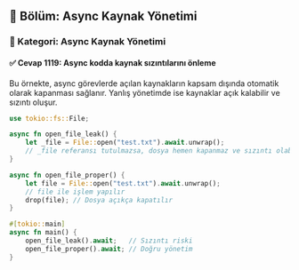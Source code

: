 ## 📘 Bölüm: Async Kaynak Yönetimi  
### 🔹 Kategori: Async Kaynak Yönetimi  
#### ✅ Cevap 1119: Async kodda kaynak sızıntılarını önleme

Bu örnekte, async görevlerde açılan kaynakların kapsam dışında otomatik olarak kapanması sağlanır. Yanlış yönetimde ise kaynaklar açık kalabilir ve sızıntı oluşur.

```rust
use tokio::fs::File;

async fn open_file_leak() {
    let _file = File::open("test.txt").await.unwrap();
    // _file referansı tutulmazsa, dosya hemen kapanmaz ve sızıntı olabilir
}

async fn open_file_proper() {
    let file = File::open("test.txt").await.unwrap();
    // file ile işlem yapılır
    drop(file); // Dosya açıkça kapatılır
}

#[tokio::main]
async fn main() {
    open_file_leak().await;   // Sızıntı riski
    open_file_proper().await; // Doğru yönetim
}
```
